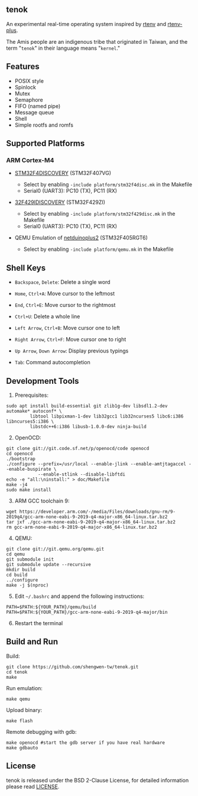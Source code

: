## tenok
An experimental real-time operating system inspired by [rtenv](https://github.com/embedded2014/rtenv) and [rtenv-plus](https://github.com/embedded2014/rtenv-plus).

The Amis people are an indigenous tribe that originated in Taiwan, and
the term "`tenok`" in their language means "`kernel`."

## Features

* POSIX style
* Spinlock
* Mutex
* Semaphore
* FIFO (named pipe)
* Message queue
* Shell
* Simple rootfs and romfs

## Supported Platforms

### ARM Cortex-M4

* [STM32F4DISCOVERY](https://www.st.com/en/evaluation-tools/stm32f4discovery.html) (STM32F407VG)
  - Select by enabling `-include platform/stm32f4disc.mk` in the Makefile
  - Serial0 (UART3): PC10 (TX), PC11 (RX)

* [32F429IDISCOVERY](https://www.st.com/en/evaluation-tools/32f429idiscovery.html) (STM32F429ZI)
  - Select by enabling `-include platform/stm32f429disc.mk` in the Makefile
  - Serial0 (UART3): PC10 (TX), PC11 (RX)
* QEMU Emulation of [netduinoplus2](https://qemu.readthedocs.io/en/latest/system/arm/stm32.html) (STM32F405RGT6)
  - Select by enabling `-include platform/qemu.mk` in the Makefile

## Shell Keys

* `Backspace`, `Delete`: Delete a single word

* `Home`, `Ctrl+A`: Move cursor to the leftmost

* `End`, `Ctrl+E`: Move cursor to the rightmost

* `Ctrl+U`: Delete a whole line

* `Left Arrow`, `Ctrl+B`: Move cursor one to left

* `Right Arrow`, `Ctrl+F`: Move cursor one to right

* `Up Arrow`, `Down Arrow`: Display previous typings

* `Tab`: Command autocompletion

## Development Tools

1. Prerequisites:

```
sudo apt install build-essential git zlib1g-dev libsdl1.2-dev automake* autoconf* \
         libtool libpixman-1-dev lib32gcc1 lib32ncurses5 libc6:i386 libncurses5:i386 \
         libstdc++6:i386 libusb-1.0.0-dev ninja-build
```

2. OpenOCD:

```
git clone git://git.code.sf.net/p/openocd/code openocd
cd openocd
./bootstrap
./configure --prefix=/usr/local --enable-jlink --enable-amtjtagaccel --enable-buspirate \
            --enable-stlink --disable-libftdi
echo -e "all:\ninstall:" > doc/Makefile
make -j4
sudo make install
```

3. ARM GCC toolchain 9:

```
wget https://developer.arm.com/-/media/Files/downloads/gnu-rm/9-2019q4/gcc-arm-none-eabi-9-2019-q4-major-x86_64-linux.tar.bz2
tar jxf ./gcc-arm-none-eabi-9-2019-q4-major-x86_64-linux.tar.bz2
rm gcc-arm-none-eabi-9-2019-q4-major-x86_64-linux.tar.bz2
```

4. QEMU:

```
git clone git://git.qemu.org/qemu.git
cd qemu
git submodule init
git submodule update --recursive
mkdir build
cd build
../configure
make -j $(nproc)
```

5. Edit `~/.bashrc` and append the following instructions:

```
PATH=$PATH:${YOUR_PATH}/qemu/build
PATH=$PATH:${YOUR_PATH}/gcc-arm-none-eabi-9-2019-q4-major/bin
```

6. Restart the terminal

## Build and Run

Build:

```
git clone https://github.com/shengwen-tw/tenok.git
cd tenok
make
 ```
 
Run emulation:
 
```
make qemu
```
 
Upload binary:
 
```
make flash
```

Remote debugging with gdb:

```
make openocd #start the gdb server if you have real hardware
make gdbauto
```

## License

tenok is released under the BSD 2-Clause License, for detailed information please read [LICENSE](https://github.com/shengwen-tw/neo-rtenv/blob/master/LICENSE).
